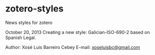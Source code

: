 zotero-styles
=============

News styles for zotero

October 20, 2013
Creating a new style: Galician-ISO-690-2 based on Spanish Legal.

Author: Xosé Luis Barreiro Cebey
E-mail: xoseluisbc@gmail.com
